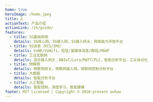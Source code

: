 ```yaml
---
home: true
heroImage: /home.jpeg
title: a
actionText: 产品介绍
actionLink: /zh/guide/
features:
  - title: 5G基础网络
    details: 5G核心网，5G接入网，5G接入网关，网络能力开放平台
  - title: 5G消息（RCS/IMS）
    details: VoNR/VoWifi，短信/富媒体消息/群组/MAAP
  - title: 工业互联网
    details: 混合接入网关：NBIoT/Lora/MQTT/PLC，智能分析平台，工业自动化
  - title: 物联网
    details: 物联网网关，物联网接入网，物联网控制分析平台
  - title: 大数据
    details: 智能分析平台
  - title: 人工智能
    details: 智能控制，深度学习，智能建模
footer: MIT Licensed | Copyright © 2020-present wuhao
---
```


